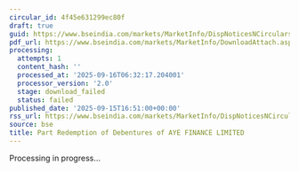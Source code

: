 ```yaml
---
circular_id: 4f45e631299ec80f
draft: true
guid: https://www.bseindia.com/markets/MarketInfo/DispNoticesNCirculars.aspx?Noticeid={EAACB15E-3B31-461B-9667-2DA1787ADE49}&noticeno=20250915-79&dt=09/15/2025&icount=79&totcount=81&flag=0
pdf_url: https://www.bseindia.com/markets/MarketInfo/DownloadAttach.aspx?id=20250915-79&attachedId=
processing:
  attempts: 1
  content_hash: ''
  processed_at: '2025-09-16T06:32:17.204001'
  processor_version: '2.0'
  stage: download_failed
  status: failed
published_date: '2025-09-15T16:51:00+00:00'
rss_url: https://www.bseindia.com/markets/MarketInfo/DispNoticesNCirculars.aspx?Noticeid={EAACB15E-3B31-461B-9667-2DA1787ADE49}&noticeno=20250915-79&dt=09/15/2025&icount=79&totcount=81&flag=0
source: bse
title: Part Redemption of Debentures of AYE FINANCE LIMITED
---
```


Processing in progress...